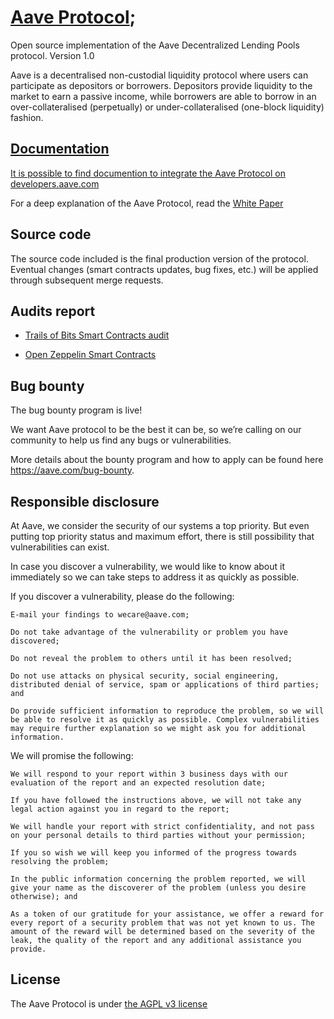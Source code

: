 # [Aave Protocol](https://aave.com/);

Open source implementation of the Aave Decentralized Lending Pools protocol. Version 1.0

Aave is a decentralised non-custodial liquidity protocol where users can participate as depositors or borrowers. Depositors provide liquidity to the market to earn a passive income, while borrowers are able to borrow in an over-collateralised (perpetually) or under-collateralised (one-block liquidity) fashion.

<center><a href="https://user-images.githubusercontent.com/87430736/198200803-c70fc71d-4c52-4b14-9937-b9b740d009e3.png"></center>
 
 


## Documentation

It is possible to find documention to integrate the Aave Protocol on [developers.aave.com](https://developers.aave.com)

For a deep explanation of the Aave Protocol, read the [White Paper](./docs/Aave_Protocol_Whitepaper_v1_0.pdf)


## Source code

The source code included is the final production version of the protocol. Eventual changes (smart contracts updates, bug fixes, etc.) will be applied through subsequent merge requests.

## Audits report

- [Trails of Bits Smart Contracts audit](./docs/ToB_aave_protocol_final_report.pdf)

- [Open Zeppelin Smart Contracts](https://blog.openzeppelin.com/aave-protocol-audit/)

## Bug bounty

The bug bounty program is live! 

 We want Aave protocol to be the best it can be, so we’re calling on our community to help us find any bugs or     vulnerabilities.
 
 More details about the bounty program and how to apply can be found here https://aave.com/bug-bounty.

## Responsible disclosure

At Aave, we consider the security of our systems a top priority. But even putting top priority status and maximum effort, there is still possibility that vulnerabilities can exist. 

In case you discover a vulnerability, we would like to know about it immediately so we can take steps to address it as quickly as possible.  

If you discover a vulnerability, please do the following: 

    E-mail your findings to wecare@aave.com; 

    Do not take advantage of the vulnerability or problem you have discovered; 

    Do not reveal the problem to others until it has been resolved; 

    Do not use attacks on physical security, social engineering, distributed denial of service, spam or applications of third parties; and 

    Do provide sufficient information to reproduce the problem, so we will be able to resolve it as quickly as possible. Complex vulnerabilities may require further explanation so we might ask you for additional information. 

We will promise the following: 

    We will respond to your report within 3 business days with our evaluation of the report and an expected resolution date; 

    If you have followed the instructions above, we will not take any legal action against you in regard to the report; 

    We will handle your report with strict confidentiality, and not pass on your personal details to third parties without your permission; 

    If you so wish we will keep you informed of the progress towards resolving the problem; 

    In the public information concerning the problem reported, we will give your name as the discoverer of the problem (unless you desire otherwise); and 

    As a token of our gratitude for your assistance, we offer a reward for every report of a security problem that was not yet known to us. The amount of the reward will be determined based on the severity of the leak, the quality of the report and any additional assistance you provide.  

## License

The Aave Protocol is under [the AGPL v3 license](LICENSE.md)

